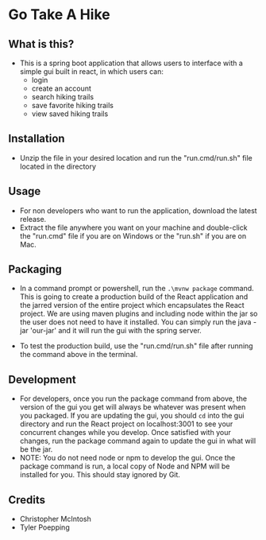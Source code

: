 # Go Take A Hike

## What is this?
- This is a spring boot application that allows users to interface with a simple gui built in react, in which users can:
  - login
  - create an account
  - search hiking trails
  - save favorite hiking trails
  - view saved hiking trails
  
## Installation
- Unzip the file in your desired location and run the "run.cmd/run.sh" file located in the directory

## Usage
- For non developers who want to run the application, download the latest release.
- Extract the file anywhere you want on your machine and double-click the "run.cmd" file if you are on Windows or the "run.sh" if you are on Mac.

## Packaging
- In a command prompt or powershell, run the `.\mvnw package` command. This is going to create a production build of the React application and the jarred version of the entire project which encapsulates the React project. We are using maven plugins and including node within the jar so the user does not need to have it installed. You can simply run the java -jar 'our-jar' and it will run the gui with the spring server.

- To test the production build, use the "run.cmd/run.sh" file after running the command above in the terminal.

## Development
- For developers, once you run the package command from above, the version of the gui you get will always be whatever was present when you packaged. If you are updating the gui, you should `cd` into the gui directory and run the React project on localhost:3001 to see your concurrent changes while you develop. Once satisfied with your changes, run the package command again to update the gui in what will be the jar.
- NOTE: You do not need node or npm to develop the gui. Once the package command is run, a local copy of Node and NPM will be installed for you. This should stay ignored by Git.

## Credits
- Christopher McIntosh
- Tyler Poepping